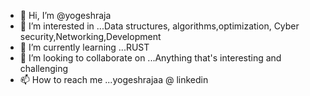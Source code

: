 - 👋 Hi, I’m @yogeshraja
- 👀 I’m interested in ...Data structures, algorithms,optimization, Cyber security,Networking,Development
- 🌱 I’m currently learning ...RUST 
- 💞️ I’m looking to collaborate on ...Anything that's interesting and challenging
- 📫 How to reach me ...yogeshrajaa @ linkedin

<!---
yogeshraja/yogeshraja is a ✨ special ✨ repository because its `README.md` (this file) appears on your GitHub profile.
You can click the Preview link to take a look at your changes.
--->
